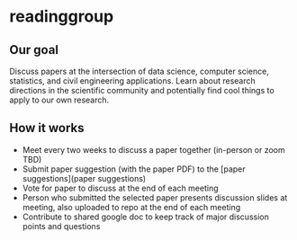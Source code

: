 # readinggroup

## Our goal
Discuss papers at the intersection of data science, computer science, statistics, and civil engineering applications. Learn about research directions in the scientific community and potentially find cool things to apply to our own research. 

## How it works
- Meet every two weeks to discuss a paper together (in-person or zoom TBD)
- Submit paper suggestion (with the paper PDF) to the [paper suggestions](paper suggestions)
- Vote for paper to discuss at the end of each meeting
- Person who submitted the selected paper presents discussion slides at meeting, also uploaded to repo at the end of each meeting
- Contribute to shared google doc to keep track of major discussion points and questions

